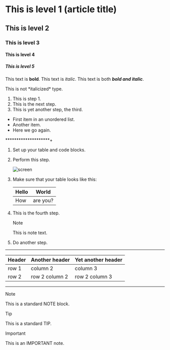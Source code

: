 # This is level 1 (article title)
## This is level 2
### This is level 3
#### This is level 4
##### This is level 5


This text is **bold**.
This text is *italic*.
This text is both ***bold and italic***.

This is not \*italicized\* type.

1. This is step 1.
1. This is the next step.
1. This is yet another step, the third.


* First item in an unordered list.
* Another item.
* Here we go again.

********************+

1. Set up your table and code blocks.
1. Perform this step.

   ![screen](https://experienceleague.adobe.com/docs/contributor/assets/adobe_standard_logo.png?lang=es)

1. Make sure that your table looks like this:

   | Hello | World |
   |---|---|
   | How | are you? |

1. This is the fourth step.

   >[!NOTE]
   >
   >This is note text.

1. Do another step.


***********

| Header | Another header | Yet another header |
|--- |--- |--- |
| row 1 | column 2 | column 3 |
| row 2 | row 2 column 2 | row 2 column 3 |

***********






>[!NOTE]
>
>This is a standard NOTE block.

>[!TIP]
>
>This is a standard TIP.

>[!IMPORTANT]
>
>This is an IMPORTANT note.





